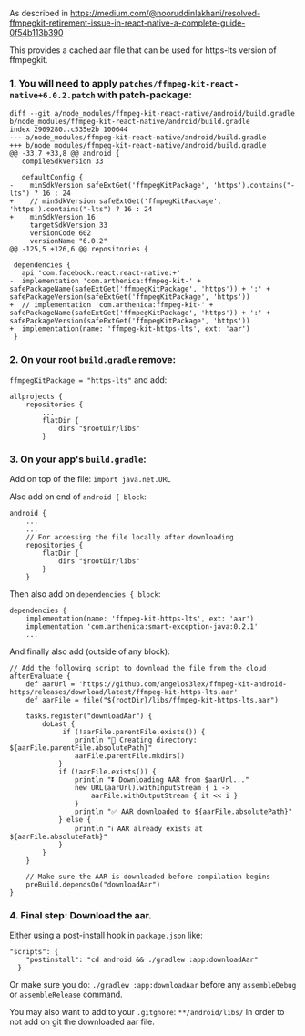 As described in https://medium.com/@nooruddinlakhani/resolved-ffmpegkit-retirement-issue-in-react-native-a-complete-guide-0f54b113b390

This provides a cached aar file that can be used for https-lts version of ffmpegkit.

### 1. You will need to apply `patches/ffmpeg-kit-react-native+6.0.2.patch` with patch-package:
```
diff --git a/node_modules/ffmpeg-kit-react-native/android/build.gradle b/node_modules/ffmpeg-kit-react-native/android/build.gradle
index 2909280..c535e2b 100644
--- a/node_modules/ffmpeg-kit-react-native/android/build.gradle
+++ b/node_modules/ffmpeg-kit-react-native/android/build.gradle
@@ -33,7 +33,8 @@ android {
   compileSdkVersion 33

   defaultConfig {
-    minSdkVersion safeExtGet('ffmpegKitPackage', 'https').contains("-lts") ? 16 : 24
+    // minSdkVersion safeExtGet('ffmpegKitPackage', 'https').contains("-lts") ? 16 : 24
+    minSdkVersion 16
     targetSdkVersion 33
     versionCode 602
     versionName "6.0.2"
@@ -125,5 +126,6 @@ repositories {

 dependencies {
   api 'com.facebook.react:react-native:+'
-  implementation 'com.arthenica:ffmpeg-kit-' + safePackageName(safeExtGet('ffmpegKitPackage', 'https')) + ':' + safePackageVersion(safeExtGet('ffmpegKitPackage', 'https'))
+  // implementation 'com.arthenica:ffmpeg-kit-' + safePackageName(safeExtGet('ffmpegKitPackage', 'https')) + ':' + safePackageVersion(safeExtGet('ffmpegKitPackage', 'https'))
+  implementation(name: 'ffmpeg-kit-https-lts', ext: 'aar')
 }
```

### 2. On your root `build.gradle` remove:
`ffmpegKitPackage = "https-lts"`
and add:
```
allprojects {
    repositories {
        ...
        flatDir {
            dirs "$rootDir/libs"
        }
```

### 3. On your app's `build.gradle`:
Add on top of the file:
`import java.net.URL`

Also add on end of `android { block`:
```
android {
    ...
    ...
    // For accessing the file locally after downloading
    repositories {
        flatDir {
            dirs "$rootDir/libs"
        }
    }
```

Then also add on `dependencies { block`:
```
dependencies {
    implementation(name: 'ffmpeg-kit-https-lts', ext: 'aar')
    implementation 'com.arthenica:smart-exception-java:0.2.1'
    ...
```

And finally also add (outside of any block):
```
// Add the following script to download the file from the cloud
afterEvaluate {
    def aarUrl = 'https://github.com/angelos3lex/ffmpeg-kit-android-https/releases/download/latest/ffmpeg-kit-https-lts.aar'
    def aarFile = file("${rootDir}/libs/ffmpeg-kit-https-lts.aar")

    tasks.register("downloadAar") {
        doLast {
             if (!aarFile.parentFile.exists()) {
                println "📁 Creating directory: ${aarFile.parentFile.absolutePath}"
                aarFile.parentFile.mkdirs()
            }
            if (!aarFile.exists()) {
                println "⏬ Downloading AAR from $aarUrl..."
                new URL(aarUrl).withInputStream { i ->
                    aarFile.withOutputStream { it << i }
                }
                println "✅ AAR downloaded to ${aarFile.absolutePath}"
            } else {
                println "ℹ️ AAR already exists at ${aarFile.absolutePath}"
            }
        }
    }

    // Make sure the AAR is downloaded before compilation begins
    preBuild.dependsOn("downloadAar")
}
```

### 4. Final step: Download the aar.

Either using a post-install hook in `package.json` like:
```
"scripts": {
    "postinstall": "cd android && ./gradlew :app:downloadAar"
  }
```

Or make sure you do:
`./gradlew :app:downloadAar` before any `assembleDebug` or `assembleRelease` command.

You may also want to add to your `.gitgnore`: `**/android/libs/` In order to not add on git the downloaded aar file.
